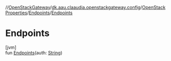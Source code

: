 //[OpenStackGateway](../../../../index.md)/[dk.aau.claaudia.openstackgateway.config](../../index.md)/[OpenStackProperties](../index.md)/[Endpoints](index.md)/[Endpoints](-endpoints.md)

# Endpoints

[jvm]\
fun [Endpoints](-endpoints.md)(auth: [String](https://kotlinlang.org/api/latest/jvm/stdlib/kotlin/-string/index.html))
